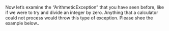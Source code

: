 Now let’s examine the “ArithmeticException” that you have seen before, like if we were to try and divide an integer by zero. Anything that a calculator could not process would throw this type of exception. Please shee the example below..

